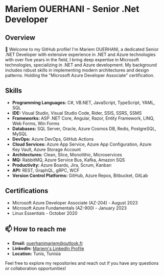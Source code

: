 # Mariem OUERHANI - Senior .Net Developer

## Overview

👋 Welcome to my GitHub profile! I'm Mariem OUERHANI, a dedicated Senior .NET Developer with extensive experience in .NET and Azure technologies with over five years in the field, I bring deep expertise in Microsoft technologies, specializing in .NET and Azure development. My background includes robust skills in implementing modern architectures and design patterns. Holding the "Microsoft Azure Developer Associate" certification.

## Skills

- **Programming Languages:** C#, VB.NET, JavaScript, TypeScript, YAML, SQL
- **IDE:** Visual Studio, Visual Studio Code, Rider, SSIS, SSRS, SSMS
- **Frameworks:** ASP .NET Core, Angular, Razor, Entity Framework, LINQ, Web Forms, Win Forms
- **Databases:** SQL Server, Oracle, Azure Cosmos DB, Redis, PostgreSQL, MySQL
- **DevOps:** Azure DevOps, GitHub Actions
- **Cloud Services:** Azure App Service, Azure App Configuration, Azure Key Vault, Azure Storage Account
- **Architectures:** Clean, Slice, Monolithic, Microservices
- **MQ:** RabbitMQ, Azure Service Bus, Kafka, Amazon SQS
- **Productivity:** Azure Boards, Jira, Scrum, Kanban
- **API:** REST, GraphQL, gRPC, WCF
- **Version Control Platforms:** GitHub, Azure Repos, Bitbucket, GitLab

## Certifications

- Microsoft Azure Developer Associate (AZ-204) - August 2023
- Microsoft Azure Fundamentals (AZ-900) - January 2023
- Linux Essentials - October 2020


## 📫 How to reach me

- **Email:** ouerhanimariem@outlook.fr
- **LinkedIn:** [Mariem's LinkedIn Profile](https://www.linkedin.com/in/mariem-ouerhani/)
- **Location:** Tunis, Tunisia

Feel free to explore my repositories and reach out if you have any questions or collaboration opportunities!

<!---
Mariem-Ouerhani/Mariem-Ouerhani is a ✨ special ✨ repository because its `README.md` (this file) appears on your GitHub profile.
You can click the Preview link to take a look at your changes.
--->
